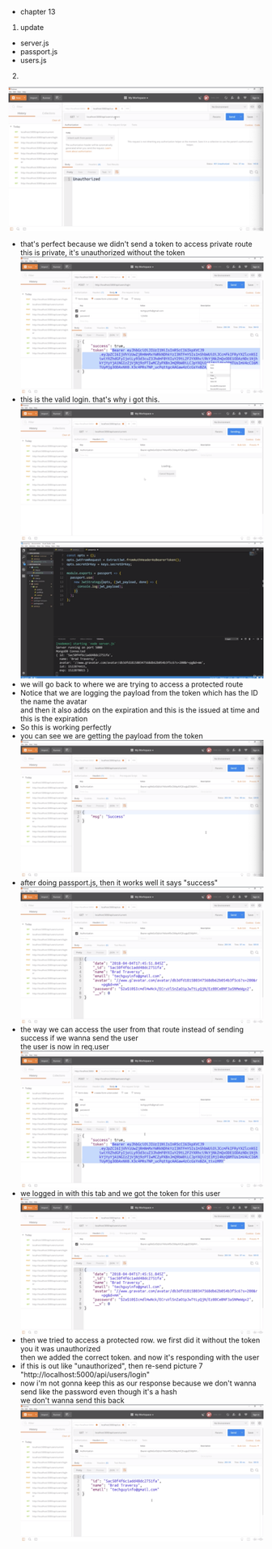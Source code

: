 - chapter 13
1. update
- server.js
- passport.js
- users.js

2.
![](images/passport-jwt-authentication-strategy-1.png)
- that's perfect because we didn't send a token to access private route</br>
this is private, it's unauthorized without the token
![](images/passport-jwt-authentication-strategy-2.png)
- this is the valid login. that's why i got this.
![](images/passport-jwt-authentication-strategy-3.png)
![](images/passport-jwt-authentication-strategy-4.png)
- we will go back to where we are trying to access a protected route
- Notice that we are logging the payload from the token which has the ID the name the avatar</br>
and then it also adds on the expiration and this is the issued at time and this is the expiration
- So this is working perfectly
- you can see we are getting the payload from the token
![](images/passport-jwt-authentication-strategy-5.png)
- after doing passport.js, then it works well it says "success"
![](images/passport-jwt-authentication-strategy-6.png)
- the way we can access the user from that route instead of sending success if we wanna send the user</br>
the user is now in req.user
![](images/passport-jwt-authentication-strategy-7.png)
- we logged in with this tab and we got the token for this user
![](images/passport-jwt-authentication-strategy-8.png)
- then we tried to access a protected row. we first did it without the token you it was unauthorized</br>
then we added the correct token. and now it's responding with the user
- if this is out like "unauthorized", then re-send picture 7 "http://localhost:5000/api/users/login"
- now i'm not gonna keep this as our response because we don't wanna send like the password even though it's a hash</br>
we don't wanna send this back 
![](images/passport-jwt-authentication-strategy-9.png)
